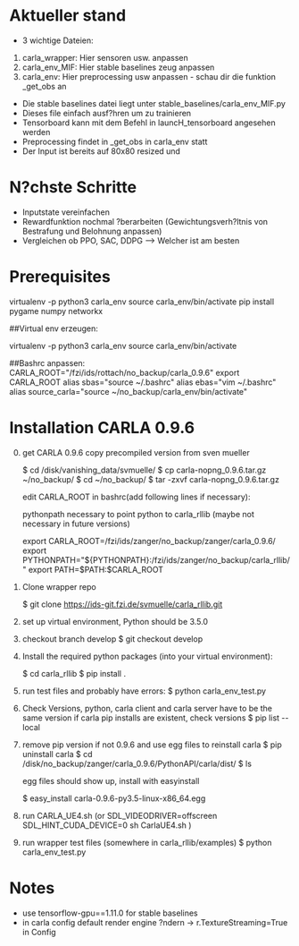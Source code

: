 # Aktueller stand
- 3 wichtige Dateien:
1. carla_wrapper: Hier sensoren usw. anpassen
2. carla_env_MIF: Hier stable baselines zeug anpassen
3. carla_env: Hier preprocessing usw anpassen - schau dir die funktion _get_obs an
- Die stable baselines datei liegt unter stable_baselines/carla_env_MIF.py
- Dieses file einfach ausf?hren um zu trainieren
- Tensorboard kann mit dem Befehl in launcH_tensorboard angesehen werden
- Preprocessing findet in _get_obs in carla_env statt
- Der Input ist bereits auf 80x80 resized und 

# N?chste Schritte
- Inputstate vereinfachen
- Rewardfunktion nochmal ?berarbeiten (Gewichtungsverh?ltnis von Bestrafung und Belohnung anpassen)
- Vergleichen ob PPO, SAC, DDPG --> Welcher ist am besten  












# Prerequisites

virtualenv -p python3 carla_env
source carla_env/bin/activate
pip install pygame numpy networkx

##Virtual env erzeugen:


virtualenv -p python3 carla_env
source carla_env/bin/activate 

##Bashrc anpassen:
CARLA_ROOT="/fzi/ids/rottach/no_backup/carla_0.9.6"
export CARLA_ROOT
alias sbas="source ~/.bashrc"
alias ebas="vim ~/.bashrc"
alias source_carla="source ~/no_backup/carla_env/bin/activate"

# Installation CARLA 0.9.6 

0. get CARLA 0.9.6
	copy precompiled version from sven mueller
	
	$ cd /disk/vanishing_data/svmuelle/
	$ cp carla-nopng_0.9.6.tar.gz ~/no_backup/
	$ cd ~/no_backup/
	$ tar -zxvf carla-nopng_0.9.6.tar.gz
	
	edit CARLA_ROOT in bashrc(add following lines if necessary):

	pythonpath necessary to point python to carla_rllib (maybe not necessary in future versions)

	export CARLA_ROOT=/fzi/ids/zanger/no_backup/zanger/carla_0.9.6/
	export PYTHONPATH="${PYTHONPATH}:/fzi/ids/zanger/no_backup/carla_rllib/"
	export PATH=$PATH:$CARLA_ROOT

1. Clone wrapper repo

	$ git clone https://ids-git.fzi.de/svmuelle/carla_rllib.git
2. set up virtual environment, Python should be 3.5.0
3. checkout branch develop
	$ git checkout develop
4. Install the required python packages (into your virtual environment):

	$ cd carla_rllib
	$ pip install .
5. run test files and probably have errors:
	$ python carla_env_test.py
6. Check Versions, python, carla client and carla server have to be the same version
	if carla pip installs are existent, check versions
	$ pip list --local
7. remove pip version if not 0.9.6 and use egg files to reinstall carla 
	$ pip uninstall carla
	$ cd /disk/no_backup/zanger/carla_0.9.6/PythonAPI/carla/dist/
	$ ls
	
	egg files should show up, install with easyinstall
		
	$ easy_install carla-0.9.6-py3.5-linux-x86_64.egg
8. run CARLA_UE4.sh (or SDL_VIDEODRIVER=offscreen SDL_HINT_CUDA_DEVICE=0 sh CarlaUE4.sh )
9. run wrapper test files (somewhere in carla_rllib/examples)
	$ python carla_env_test.py 

	

# Notes
- use tensorflow-gpu==1.11.0 for stable baselines
- in carla config default render engine ?ndern
-> r.TextureStreaming=True in Config